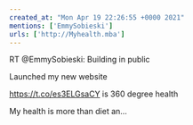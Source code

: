 ```yaml
---
created_at: "Mon Apr 19 22:26:55 +0000 2021"
mentions: ['EmmySobieski']
urls: ['http://Myhealth.mba']
---
```


RT @EmmySobieski: Building in public

Launched my new website

https://t.co/es3ELGsaCY is 360 degree health

My health is more than diet an…